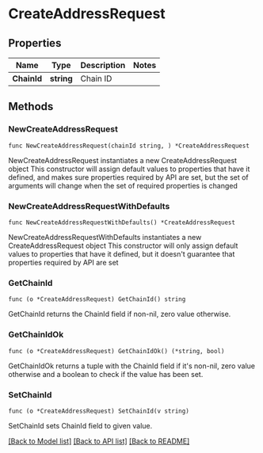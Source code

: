 # CreateAddressRequest

## Properties

Name | Type | Description | Notes
------------ | ------------- | ------------- | -------------
**ChainId** | **string** | Chain ID | 

## Methods

### NewCreateAddressRequest

`func NewCreateAddressRequest(chainId string, ) *CreateAddressRequest`

NewCreateAddressRequest instantiates a new CreateAddressRequest object
This constructor will assign default values to properties that have it defined,
and makes sure properties required by API are set, but the set of arguments
will change when the set of required properties is changed

### NewCreateAddressRequestWithDefaults

`func NewCreateAddressRequestWithDefaults() *CreateAddressRequest`

NewCreateAddressRequestWithDefaults instantiates a new CreateAddressRequest object
This constructor will only assign default values to properties that have it defined,
but it doesn't guarantee that properties required by API are set

### GetChainId

`func (o *CreateAddressRequest) GetChainId() string`

GetChainId returns the ChainId field if non-nil, zero value otherwise.

### GetChainIdOk

`func (o *CreateAddressRequest) GetChainIdOk() (*string, bool)`

GetChainIdOk returns a tuple with the ChainId field if it's non-nil, zero value otherwise
and a boolean to check if the value has been set.

### SetChainId

`func (o *CreateAddressRequest) SetChainId(v string)`

SetChainId sets ChainId field to given value.



[[Back to Model list]](../README.md#documentation-for-models) [[Back to API list]](../README.md#documentation-for-api-endpoints) [[Back to README]](../README.md)


